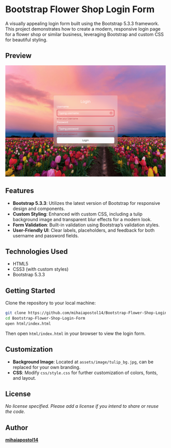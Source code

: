 # Bootstrap Flower Shop Login Form

A visually appealing login form built using the Bootstrap 5.3.3 framework. This project demonstrates how to create a modern, responsive login page for a flower shop or similar business, leveraging Bootstrap and custom CSS for beautiful styling.

## Preview
![Bootstrap Flower Shop Login Form Preview](https://github.com/mihaiapostol14/Bootstrap-Flower-Shop-Login-Form/blob/7d08fbc2480a04ee7fa9335810f2a29adf7c3757/assets/preview.png)

## Features

- **Bootstrap 5.3.3**: Utilizes the latest version of Bootstrap for responsive design and components.
- **Custom Styling**: Enhanced with custom CSS, including a tulip background image and transparent blur effects for a modern look.
- **Form Validation**: Built-in validation using Bootstrap’s validation styles.
- **User-Friendly UI**: Clear labels, placeholders, and feedback for both username and password fields.

## Technologies Used

- HTML5
- CSS3 (with custom styles)
- Bootstrap 5.3.3

## Getting Started

Clone the repository to your local machine:

```bash
git clone https://github.com/mihaiapostol14/Bootstrap-Flower-Shop-Login-Form.git
cd Bootstrap-Flower-Shop-Login-Form
open html/index.html
```

Then open `html/index.html` in your browser to view the login form.

## Customization

- **Background Image**: Located at `assets/image/tulip_bg.jpg`, can be replaced for your own branding.
- **CSS**: Modify `css/style.css` for further customization of colors, fonts, and layout.

## License

_No license specified. Please add a license if you intend to share or reuse the code._

## Author

[**mihaiapostol14**](https://github.com/mihaiapostol14)